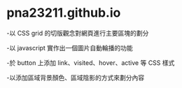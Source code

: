 # pna23211.github.io

-以 CSS grid 的切版觀念對網頁進行主要區塊的劃分

-以 javascript 實作出一個圖片自動輪播的功能

-於 button 上添加 link、visited、hover、active 等 CSS 樣式

-以添加區域背景顏色、區域陰影的方式來劃分內容
